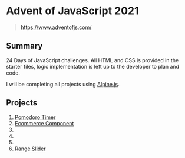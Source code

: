 # **Advent of JavaScript 2021**
> https://www.adventofjs.com/

## Summary
24 Days of JavaScript challenges. All HTML and CSS is provided in the starter files, logic implementation is left up to the developer to plan and code.  

I will be completing all projects using [Alpine.js](https://alpinejs.dev/).

## **Projects**
1. [Pomodoro Timer](./01-pomodoro-timer)
2. [Ecommerce Component](./02-ecommerce-component)
3.  
4.  
5.  
6. [Range Slider](./06-range-slider)
